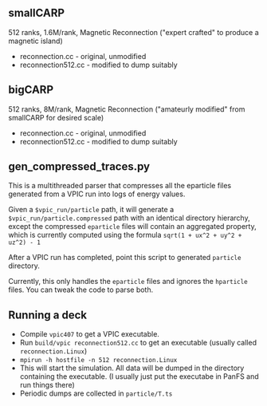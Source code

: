 smallCARP
---------

512 ranks, 1.6M/rank, Magnetic Reconnection ("expert crafted" to produce a magnetic island)

- reconnection.cc - original, unmodified
- reconnection512.cc - modified to dump suitably

bigCARP
-------

512 ranks, 8M/rank, Magnetic Reconnection ("amateurly modified" from smallCARP for desired scale)

- reconnection.cc - original, unmodified
- reconnection512.cc - modified to dump suitably

gen_compressed_traces.py
------------------------

This is a multithreaded parser that compresses all the eparticle files generated from a VPIC run into logs of energy values.

Given a `$vpic_run/particle` path, it will generate a `$vpic_run/particle.compressed` path with an identical directory hierarchy, except the compressed `eparticle` files will contain an aggregated property, which is currently computed using the formula `sqrt(1 + ux^2 + uy^2 + uz^2) - 1`

After a VPIC run has completed, point this script to generated `particle` directory.

Currently, this only handles the `eparticle` files and ignores the `hparticle` files. You can tweak the code to parse both.

Running a deck
--------------

- Compile `vpic407` to get a VPIC executable.
- Run `build/vpic reconnection512.cc` to get an executable (usually called `reconnection.Linux`)
- `mpirun -h hostfile -n 512 reconnection.Linux`
- This will start the simulation. All data will be dumped in the directory containing the executable. (I usually just put the executabe in PanFS and run things there)
- Periodic dumps are collected in `particle/T.ts`
